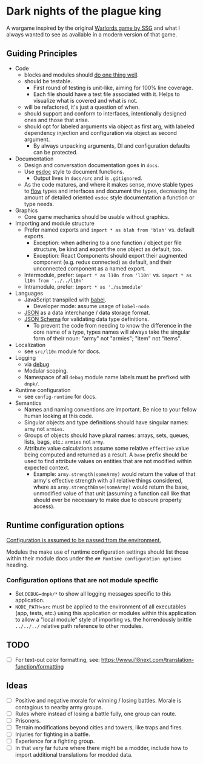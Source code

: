 # Dark nights of the plague king

A wargame inspired by the original [Warlords game by SSG](https://en.wikipedia.org/wiki/Warlords_(1990_video_game)) and what I always wanted to see as available in a modern version of that game.

## Guiding Principles

* Code
    * blocks and modules should [do one thing well](https://en.wikipedia.org/wiki/Unix_philosophy).
    * should be testable.
        * First round of testing is unit-like, aiming for 100% line coverage.
        * Each file should have a test file associated with it. Helps to visualize what is covered and what is not.
    * will be refactored, it's just a question of when.
    * should support and conform to interfaces, intentionally designed ones and those that arise.
    * should opt for labeled arguments via object as first arg, with labeled dependency injection and configuration via object as second argument.
        * By always unpacking arguments, DI and configuration defaults can be protected.
* Documentation
    * Design and conversation documentation goes in `docs`.
    * Use [esdoc](https://esdoc.org/) style to document functions.
        * Output lives in `docs/src` and is `.gitignore`d.
    * As the code matures, and where it makes sense, move stable types to [flow](https://flow.org/) types and interfaces and document the types, decreasing the amount of detailed oriented `esdoc` style documentation a function or type needs.
* Graphics
    * Core game mechanics should be usable without graphics.
* Importing and module structure
    * Prefer named exports and `import * as blah from 'blah'` vs. default exports.
        * Exception: when adhering to a one function / object per file structure, be kind and export the one object as default, too.
        * Exception: React Components should export their augmented component (e.g. redux connected) as default, and their unconnected component as a named export.
    * Intermodule, prefer: `import * as l10n from 'l10n'` vs. `import * as l10n from '../../l10n'`
    * Intramodule, prefer: `import * as './submodule'`
* Languages
    * JavaScript transpiled with [babel](https://babeljs.io/).
        * Developer mode: assume usage of `babel-node`.
    * [JSON](http://json.org/) as a data interchange / data storage format.
    * [JSON Schema](https://json-schema.org) for validating data type definitions.
        * To prevent the code from needing to know the difference in the core name of a type, types names will always take the singular form of their noun: "army" not "armies"; "item" not "items".
* Localization
    * see `src/l10n` module for docs.
* Logging
    * via [debug](https://github.com/visionmedia/debug)
    * Modular scoping.
    * Namespace of all `debug` module name labels must be prefixed with `dnpk/`.
* Runtime configuration
    * see `config-runtime` for docs.
* Semantics
    * Names and naming conventions are important. Be nice to your fellow human looking at this code.
    * Singular objects and type definitions should have singular names: `army` not `armies`.
    * Groups of objects should have plural names: arrays, sets, queues, lists, bags, etc.: `armies` not `army`.
    * Attribute value calculations assume some relative `effective` value being computed and returned as a result. A `base` prefix should be used to find attribute values on entities that are not modified within expected context.
        * Example: `army.strength(someArmy)` would return the value of that army's effective strength with all relative things considered, where as `army.strengthBase(someArmy)` would return the base, unmodified value of that unit (assuming a function call like that should ever be necessary to make due to obscure property access).

## Runtime configuration options

[Configuration is assumed to be passed from the environment.](https://12factor.net/config)

Modules the make use of runtime configuration settings should list those within their module docs under the `## Runtime configuration options` heading.

### Configuration options that are not module specific

* Set `DEBUG=dnpk/*` to show all logging messages specific to this application.
* `NODE_PATH=src` must be applied to the environment of all executables (app, tests, etc.) using this application or modules within this application to allow a "local module" style of importing vs. the horrendously brittle `../../../` relative path reference to other modules.

## TODO

- [ ] For text-out color formatting, see: https://www.i18next.com/translation-function/formatting

## Ideas

- [ ] Positive and negative morale for winning / losing battles. Morale is contagious to nearby army groups.
- [ ] Rules where instead of losing a battle fully, one group can route.
- [ ] Prisoners.
- [ ] Terrain modifications beyond cities and towers, like traps and fires.
- [ ] Injuries for fighting in a battle.
- [ ] Experience for a fighting group.
- [ ] In that very far future where there might be a modder, include how to import additional translations for modded data.

